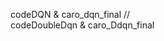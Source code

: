 codeDQN & caro_dqn_final                  //                       
codeDoubleDqn & caro_Ddqn_final
